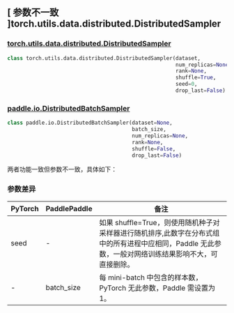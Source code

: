 ## [ 参数不一致 ]torch.utils.data.distributed.DistributedSampler
### [torch.utils.data.distributed.DistributedSampler](https://pytorch.org/docs/stable/data.html?highlight=distributedsampler#torch.utils.data.distributed.DistributedSampler)

```python
class torch.utils.data.distributed.DistributedSampler(dataset,
                                                      num_replicas=None,
                                                      rank=None,
                                                      shuffle=True,
                                                      seed=0,
                                                      drop_last=False)
```

### [paddle.io.DistributedBatchSampler](https://www.paddlepaddle.org.cn/documentation/docs/zh/api/paddle/io/DistributedBatchSampler_cn.html#distributedbatchsampler)

```python
class paddle.io.DistributedBatchSampler(dataset=None,
                                        batch_size,
                                        num_replicas=None,
                                        rank=None,
                                        shuffle=False,
                                        drop_last=False)
```

两者功能一致但参数不一致，具体如下：
### 参数差异
| PyTorch       | PaddlePaddle | 备注                                                   |
| ----- | ---------- | ---------- |
| seed          | -            | 如果 shuffle=True，则使用随机种子对采样器进行随机排序,此数字在分布式组中的所有进程中应相同，Paddle 无此参数，一般对网络训练结果影响不大，可直接删除。  |
| -             | batch_size   | 每 mini-batch 中包含的样本数，PyTorch 无此参数，Paddle 需设置为 1。                   |
